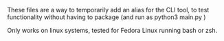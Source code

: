 These files are a way to temporarily add an alias for the CLI tool, to test functionality
without having to package (and run as python3 main.py <command>)

Only works on linux systems, tested for Fedora Linux running bash or zsh.